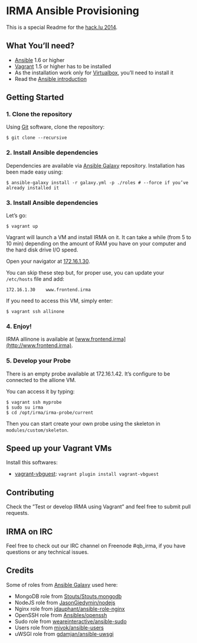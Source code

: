 IRMA Ansible Provisioning
=========================

This is a special Readme for the [hack.lu 2014](http://2014.hack.lu/).


What You’ll need?
-----------------

- [Ansible](http://www.ansible.com) 1.6 or higher
- [Vagrant](http://www.vagrantup.com/) 1.5 or higher has to be installed
- As the installation work only for [Virtualbox](https://www.virtualbox.org/),
  you’ll need to install it
- Read the [Ansible introduction](http://docs.ansible.com/intro.html)


Getting Started
---------------

### 1. Clone the repository

Using [Git](http://git-scm.com/) software, clone the repository:
```
$ git clone --recursive
```


### 2. Install Ansible dependencies

Dependencies are available via [Ansible Galaxy](https://galaxy.ansible.com/)
repository. Installation has been made easy using:

```
$ ansible-galaxy install -r galaxy.yml -p ./roles # --force if you’ve already installed it
```


### 3. Install Ansible dependencies

Let’s go:

```
$ vagrant up
```

Vagrant will launch a VM and install IRMA on it. It can take a while
(from 5 to 10 min) depending on the amount of RAM you have on your computer
and the hard disk drive I/O speed.

Open your navigator at [172.16.1.30](http://172.16.1.30).

You can skip these step but, for proper use, you can update your `/etc/hosts`
file and add:

```
172.16.1.30    www.frontend.irma
```

If you need to access this VM, simply enter:
```
$ vagrant ssh allinone
```


### 4. Enjoy!

IRMA allinone is available at [www.frontend.irma](http://www.frontend.irma).


### 5. Develop your Probe

There is an empty probe available at 172.16.1.42. It’s configure to be
connected to the allione VM.

You can access it by typing:
```
$ vagrant ssh myprobe
$ sudo su irma
$ cd /opt/irma/irma-probe/current
```

Then you can start create your own probe using the skeleton in
`modules/custom/skeleton`.


Speed up your Vagrant VMs
-------------------------

Install this softwares:
- [vagrant-vbguest](https://github.com/dotless-de/vagrant-vbguest): `vagrant plugin
  install vagrant-vbguest`


Contributing
------------

Check the ”Test or develop IRMA using Vagrant” and feel free to submit pull
requests.


IRMA on IRC
-----------

Feel free to check out our IRC channel on Freenode #qb_irma, if you have
questions or any technical issues.


Credits
-------

Some of roles from [Ansible Galaxy](https://galaxy.ansible.com/) used here:
- MongoDB role from [Stouts/Stouts.mongodb](https://github.com/Stouts/Stouts.mongodb)
- NodeJS role from [JasonGiedymin/nodejs](https://github.com/AnsibleShipyard/ansible-nodejs)
- Nginx role from [jdauphant/ansible-role-nginx](https://github.com/jdauphant/ansible-role-nginx)
- OpenSSH role from [Ansibles/openssh](https://github.com/Ansibles/openssh)
- Sudo role from [weareinteractive/ansible-sudo](https://github.com/weareinteractive/ansible-sudo)
- Users role from [mivok/ansible-users](https://github.com/mivok/ansible-users)
- uWSGI role from [gdamjan/ansible-uwsgi](https://github.com/gdamjan/ansible-uwsgi)
